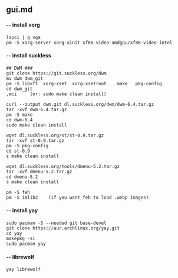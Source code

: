 ## gui.md


#### -- install xorg

    lspci | g vga
    pm -S xorg-server xorg-xinit xf86-video-amdgpu/xf86-video-intel



#### -- install suckless

    ## DWM ###
    git clone https://git.suckless.org/dwm
    mv dwm dwm_git
    pm -S libxft  xorg-xset  xorg-xsetroot    make   pkg-config 
    cd dwm_git
    ,mci     (or: sudo make clean install)
     
    curl --output dwm.git dl.suckless.org/dwm/dwm-6.4.tar.gz
    tar -xvf dwm-6.4.tar.gz
    pm -S make
    cd dwm-6.4
    sudo make clean install

    wget dl.suckless.org/st/st-0.9.tar.gz
    tar -xvf st-0.9.tar.gz
    pm -S pkg-config
    cd st-0.9
    s make clean install

    wget dl.suckless.org/tools/dmenu-5.2.tar.gz
    tar -xvf dmenu-5.2.tar.gz
    cd dmenu-5.2
    s make clean install

    pm -S feh
    pm -S imlib2    (if you want feh to load .webp images)

#### -- install yay

    sudo pacman -S --needed git base-devel
    git clone https://aur.archlinux.org/yay.git
    cd yay
    makepkg -si
    sudo pacman yay



#### -- librewolf

    yay librewolf


